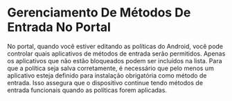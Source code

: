 # Gerenciamento De Métodos De Entrada No Portal

No portal, quando você estiver editando as políticas do Android, você pode controlar quais aplicativos de métodos de entrada serão permitidos. Apenas os aplicativos que não estão bloqueados podem ser incluídos na lista. Para que a política seja salva corretamente, é necessário que pelo menos um aplicativo esteja definido para instalação obrigatória como método de entrada. Isso assegura que o dispositivo continue tendo métodos de entrada funcionais quando as políticas forem aplicadas.
